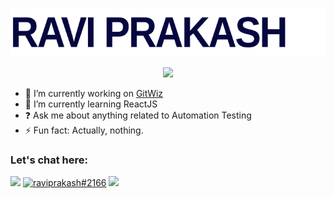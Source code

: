 <p align="center">
<img src="./Name.svg" alt="name"/>
</p>

<p align="center">
<a href="https://github.com/raviprakash11">
    <img src="https://readme-typing-svg.demolab.com?font=Fira+Code&center=true&weight=450&size=30&pause=800&color=23007EC6&width=440&height=45&lines=Hello&#44+World;Namaste&#44+World;Guten+Tag&#44+World;Bonjour&#44+World;Hola&#44+World;Salam&#44+World;Sawasdee&#44+World;xin+chào&#44+world;" /></a>
</p>

<!-- <br>
<img src="https://www.animatedimages.org/data/media/562/animated-line-image-0184.gif" width="1920" height=""></img> -->
- 🔭 I’m currently working on <a href="https://raviprakash11.github.io/GitWiz" target="_blank">GitWiz</a></br>
- 🌱 I’m currently learning ReactJS </br>
- ❓ Ask me about anything related to Automation Testing</br>
- ⚡ Fun fact: Actually, nothing. </br>

<!-- <h3 align="left">GitHub Trophies:</h3>
<p align="left">
    <img src="https://github-profile-trophy.vercel.app/?username=raviprakash11"/>
</p> -->

<!-- <img src="https://github-readme-activity-graph.cyclic.app/graph?username=raviprakash11&bg_color=161B22&color=e49b0f&line=bababa&point=a76c6c&area=true&hide_border=true&hide_title=true" /> -->

<!-- <h3 align="left">Languages and Tools:</h3>
<p align="left"> <a href="https://www.w3.org/html/" target="_blank"> <img src="https://raw.githubusercontent.com/devicons/devicon/master/icons/html5/html5-original-wordmark.svg" alt="html5" width="40" height="40"/></a> <a href="https://www.w3schools.com/css/" target="_blank"> <img src="https://raw.githubusercontent.com/devicons/devicon/master/icons/css3/css3-original-wordmark.svg" alt="css3" width="40" height="40"/></a> <a href="https://www.w3.org/sass/" target="_blank"><img src="https://raw.githubusercontent.com/devicons/devicon/master/icons/sass/sass-original.svg" alt="sass" style="max-width:100%;" width="40" height="40"></a> <a target="_blank" rel="noopener noreferrer" href="https://raw.githubusercontent.com/github/explore/80688e429a7d4ef2fca1e82350fe8e3517d3494d/topics/bootstrap/bootstrap.png"> <img src="https://raw.githubusercontent.com/github/explore/80688e429a7d4ef2fca1e82350fe8e3517d3494d/topics/bootstrap/bootstrap.png" style="max-width: 100%;" height="40"></a> <a href="https://developer.mozilla.org/en-US/docs/Web/JavaScript" target="_blank"> <img src="https://raw.githubusercontent.com/devicons/devicon/master/icons/javascript/javascript-original.svg" alt="Javascript" width="40" height="40"/></a> <a href="https://developer.mozilla.org/en-US/docs/Web/jQuery" target="_blank"> <img src="https://raw.githubusercontent.com/devicons/devicon/master/icons/jquery/jquery-original.svg" alt="jquery" width="40" height="40"/></a> <a href="https://www.php.net" rel="nofollow"> <img src="https://raw.githubusercontent.com/devicons/devicon/master/icons/php/php-original.svg" alt="php" style="max-width: 100%;" width="40" height="40"></a> <a href="https://www.mysql.com/" rel="nofollow"> <img src="https://raw.githubusercontent.com/devicons/devicon/master/icons/mysql/mysql-original-wordmark.svg" alt="mysql" style="max-width: 100%;" width="40" height="40"></a> <a href="https://www.python.org" rel="nofollow"> <img src="https://raw.githubusercontent.com/devicons/devicon/master/icons/python/python-original.svg" alt="python" style="max-width: 100%;" width="40" height="40"></a> <a href="https://www.figma.com/" target="_blank"> <img src="https://www.vectorlogo.zone/logos/figma/figma-icon.svg" alt="figma" width="40" height="40"/></a> <a href="https://www.photoshop.com/en" target="_blank"> <img src="https://raw.githubusercontent.com/devicons/devicon/master/icons/photoshop/photoshop-line.svg" alt="photoshop" width="40" height="40"/></a> </p> -->

<h3 align="left">Let's chat here:</h3>
<a href="https://www.linkedin.com/in/raviprakash11" target="_blank"><img src="https://img.shields.io/badge/-LinkedIn-%230077B5?style=for-the-badge&logo=linkedin&logoColor=white" target="_blank"></a>
<a href="https://discordapp.com/users/955343456266506241"><img src="https://img.shields.io/badge/Discord-7289DA?style=for-the-badge&logo=discord&logoColor=white" alt="raviprakash#2166" ></a>
<img src="https://api.visitorbadge.io/api/visitors?path=https%3A%2F%2Fgithub.com%2Fraviprakash11%2Fraviprakash11&label=VISITORS&labelColor=%23007EC6&countColor=%23ggg" />

<!-- <div align="end">
<img src="https://api.visitorbadge.io/api/visitors?path=https%3A%2F%2Fgithub.com%2Fraviprakash11%2Fraviprakash11&label=VISITORS&labelColor=%23007EC6&countColor=%23ggg" />
</div> -->
